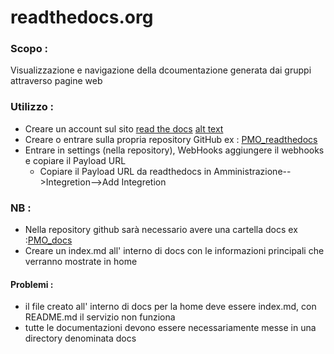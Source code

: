 # readthedocs.org

### Scopo :
  Visualizzazione e navigazione della dcoumentazione generata dai gruppi attraverso pagine web
  
### Utilizzo :
  + Creare un account sul sito [read the docs](http://google.it)
  [alt text](login.png)
  + Creare o entrare sulla propria repository GitHub ex : [PMO_readthedocs](https://github.com/kidoleo/PMO_readthedocs)
  + Entrare in settings (nella repository), WebHooks aggiungere il webhooks e copiare il Payload URL
    + Copiare il Payload URL da readthedocs in Amministrazione-->Integretion-->Add Integretion

### NB :
  + Nella repository github sarà necessario avere una cartella docs ex :[PMO_docs](https://github.com/kidoleo/PMO_readthedocs/new/master/docs/)
  + Creare un index.md all' interno di docs con le informazioni principali che verranno mostrate in home


#### Problemi :
  + il file creato all' interno di docs per la home deve essere index.md, con README.md il servizio non funziona
  + tutte le documentazioni devono essere necessariamente messe in una directory denominata docs
